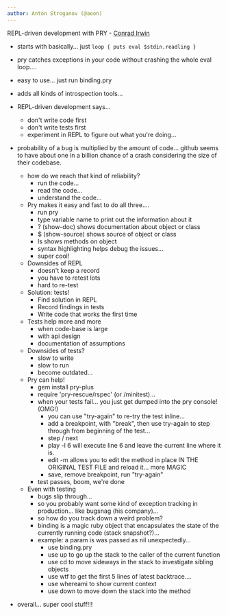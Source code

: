```yaml
---
author: Anton Stroganov (@aeon)
---
```


REPL-driven development with PRY - [Conrad Irwin](http://cirw.in)

- starts with basically... just 
	`loop { puts eval $stdin.readling }`
- pry catches exceptions in your code without crashing the whole eval loop....
- easy to use... just run binding.pry
- adds all kinds of introspection tools...

- REPL-driven development says...
	- don't write code first
	- don't write tests first
	- experiment in REPL to figure out what you're doing...

- probability of a bug is multiplied by the amount of code... github seems to have about one in a billion chance of a crash considering the size of their codebase.
	- how do we reach that kind of reliability?
		- run the code...
		- read the code... 
		- understand the code...
	- Pry makes it easy and fast to do all three....
		- run pry
		- type variable name to print out the information about it
		- ? (show-doc) shows documentation about object or class
		- $ (show-source) shows source of object or class
		- ls shows methods on object
		- syntax highlighting helps debug the issues...
		- super cool!
	- Downsides of REPL
		- doesn't keep a record
		- you have to retest lots
		- hard to re-test
	- Solution: tests!
		- Find solution in REPL
		- Record findings in tests
		- Write code that works the first time
	- Tests help more and more
		- when code-base is large
		- with api design
		- documentation of assumptions
	- Downsides of tests?
		- slow to write
		- slow to run
		- become outdated...
	- Pry can help!
		- gem install pry-plus
		- require 'pry-rescue/rspec' (or /minitest)...
		- when your tests fail... you just get dumped into the pry console! (OMG!)
			- you can use "try-again" to re-try the test inline...
			- add a breakpoint, with "break", then use try-again to step through from beginning of the test...
			- step / next
			- play -l 6 will execute line 6 and leave the current line where it is.
			- edit -m allows you to edit the method in place IN THE ORIGINAL TEST FILE and reload it... more MAGIC
			- save, remove breakpoint, run "try-again"
		- test passes, boom, we're done
	- Even with testing
		- bugs slip through...
		- so you probably want some kind of exception tracking in production... like bugsnag (his company)...
		- so how do you track down a weird problem?
		- binding is a magic ruby object that encapsulates the state of the currently running code (stack snapshot?)... 
		- example: a param is was passed as nil unexpectedly... 
			- use binding.pry
			- use up to go up the stack to the caller of the current function
			- use cd to move sideways in the stack to investigate sibling objects
			- use wtf to get the first 5 lines of latest backtrace....
			- use whereami to show current context
			- use down to move down the stack into the method

- overall... super cool stuff!!!